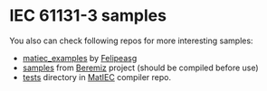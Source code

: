 # IEC 61131-3 samples

You also can check following repos for more interesting samples:
* [matiec_examples](https://github.com/Felipeasg/matiec_examples) by [Felipeasg](https://github.com/Felipeasg)
* [samples](https://github.com/sm1820/beremiz/tree/master/tests) from [Beremiz](http://www.beremiz.org/) project (should be compiled before use)
* [tests](https://github.com/sm1820/matiec/tree/master/tests) directory in [MatIEC](https://github.com/sm1820/matiec/) compiler repo.
